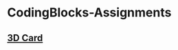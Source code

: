 # CodingBlocks-Assignments

<h2><a href="https://adityakohli03.github.io/CodingBlocks-Assignments/3D Card/">3D Card</a></h2>
